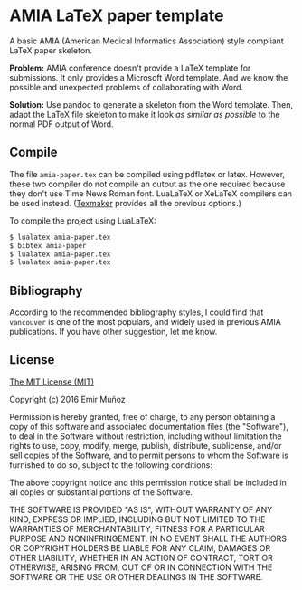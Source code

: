 # AMIA LaTeX paper template

A basic AMIA (American Medical Informatics Association) style compliant LaTeX paper skeleton.

**Problem:** AMIA conference doesn't provide a LaTeX template for submissions. It only provides a Microsoft Word template. And we know the possible and unexpected problems of collaborating with Word.

**Solution:** Use pandoc to generate a skeleton from the Word template. Then, adapt the LaTeX file skeleton to make it look *as similar as possible* to the normal PDF output of Word.

## Compile

The file `amia-paper.tex` can be compiled using pdflatex or latex. However, these two compiler do not compile an output as the one required because they don't use Time News Roman font. LuaLaTeX or XeLaTeX compilers can be used instead. ([Texmaker] provides all the previous options.)

To compile the project using LuaLaTeX:
```bash
$ lualatex amia-paper.tex
$ bibtex amia-paper
$ lualatex amia-paper.tex
$ lualatex amia-paper.tex
```

## Bibliography

According to the recommended bibliography styles, I could find that `vancouver` is one of the most populars, and widely used in previous AMIA publications. If you have other suggestion, let me know.

[Texmaker]: http://www.xm1math.net/texmaker/

## License

[The MIT License (MIT)]((http://opensource.org/licenses/MIT))

Copyright (c) 2016 Emir Muñoz

Permission is hereby granted, free of charge, to any person obtaining a copy of this software and associated documentation files (the "Software"), to deal in the Software without restriction, including without limitation the rights to use, copy, modify, merge, publish, distribute, sublicense, and/or sell copies of the Software, and to permit persons to whom the Software is furnished to do so, subject to the following conditions:

The above copyright notice and this permission notice shall be included in all copies or substantial portions of the Software.

THE SOFTWARE IS PROVIDED "AS IS", WITHOUT WARRANTY OF ANY KIND, EXPRESS OR IMPLIED, INCLUDING BUT NOT LIMITED TO THE WARRANTIES OF MERCHANTABILITY, FITNESS FOR A PARTICULAR PURPOSE AND NONINFRINGEMENT. IN NO EVENT SHALL THE AUTHORS OR COPYRIGHT HOLDERS BE LIABLE FOR ANY CLAIM, DAMAGES OR OTHER LIABILITY, WHETHER IN AN ACTION OF CONTRACT, TORT OR OTHERWISE, ARISING FROM, OUT OF OR IN CONNECTION WITH THE SOFTWARE OR THE USE OR OTHER DEALINGS IN THE SOFTWARE.

